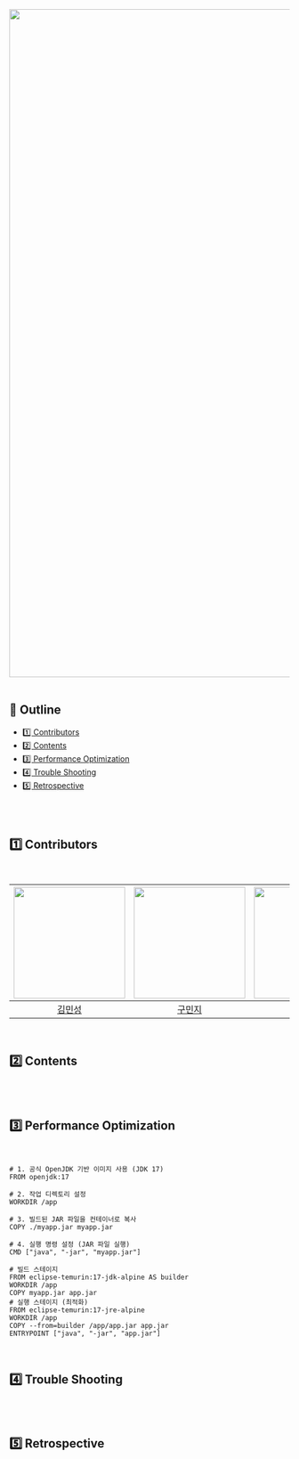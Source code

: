 
<img src="https://capsule-render.vercel.app/api?type=waving&color=C1F0FF&height=300&section=header&text=🐳Docker🐳&fontSize=70&fontColor=FFFFFF&animation=fadeIn&width=1200" width="1200" />


<br>



<br>

## 📍 Outline
- [1️⃣ Contributors](#1%EF%B8%8F⃣-contributors)
- [2️⃣ Contents](#2%EF%B8%8F⃣-contents)
- [3️⃣ Performance Optimization](#3%EF%B8%8F⃣-performance-optimization)
- [4️⃣ Trouble Shooting](#4%EF%B8%8F⃣-trouble-shooting)
- [5️⃣ Retrospective](#5%EF%B8%8F⃣-retrospective)

<br>
<br>

## 1️⃣ Contributors
<br>

| <img src="https://avatars.githubusercontent.com/u/87555330?v=4" width="200px"> | <img src="https://avatars.githubusercontent.com/u/82265395?v=4" width="200px"> | <img src="https://github.com/JaeHee-devSpace.png" width="200px"> | <img src="https://avatars.githubusercontent.com/u/115103394?v=4" width="200px"> |
| :---: | :---: | :---: | :---: |
| [김민성](https://github.com/minsung159357) | [구민지](https://github.com/minjee83) | [박재희](https://github.com/JaeHee-devSpace) | [이현정](https://github.com/nanahj) |


<br>

## 2️⃣ Contents

<br> 
<br>


## 3️⃣ Performance Optimization

<br>

```
# 1. 공식 OpenJDK 기반 이미지 사용 (JDK 17)
FROM openjdk:17

# 2. 작업 디렉토리 설정
WORKDIR /app

# 3. 빌드된 JAR 파일을 컨테이너로 복사
COPY ./myapp.jar myapp.jar

# 4. 실행 명령 설정 (JAR 파일 실행)
CMD ["java", "-jar", "myapp.jar"]
```



```
# 빌드 스테이지
FROM eclipse-temurin:17-jdk-alpine AS builder
WORKDIR /app
COPY myapp.jar app.jar
# 실행 스테이지 (최적화)
FROM eclipse-temurin:17-jre-alpine
WORKDIR /app
COPY --from=builder /app/app.jar app.jar
ENTRYPOINT ["java", "-jar", "app.jar"]
```



<br>


## 4️⃣ Trouble Shooting

<br>
<br>

## 5️⃣ Retrospective

<br>
<br>

